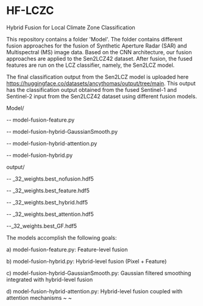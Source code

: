 # HF-LCZC
Hybrid Fusion for Local Climate Zone Classification

This repository contains a folder 'Model'. The folder contains different fusion approaches for the fusion of Synthetic Aperture Radar (SAR) and Multispectral (MS) image data. Based on the CNN architecture, our fusion approaches are applied to the Sen2LCZ42 dataset. After fusion, the fused features are run on the LCZ classifier, namely, the Sen2LCZ model. 

The final classification output from the Sen2LCZ model is uploaded here https://huggingface.co/datasets/ancythomas/output/tree/main.  This output has the classification output obtained from the fused Sentinel-1 and Sentinel-2 input from the Sen2LCZ42 dataset using different fusion models.   

Model/ 

-- model-fusion-feature.py  

-- model-fusion-hybrid-GaussianSmooth.py

-- model-fusion-hybrid-attention.py  

-- model-fusion-hybrid.py

output/

-- _32_weights.best_nofusion.hdf5

-- _32_weights.best_feature.hdf5

-- _32_weights.best_hybrid.hdf5

-- _32_weights.best_attention.hdf5

--_32_weights.best_GF.hdf5


The models accomplish the following goals:

a) model-fusion-feature.py: Feature-level fusion      

b) model-fusion-hybrid.py: Hybrid-level fusion (Pixel + Feature)    

c) model-fusion-hybrid-GaussianSmooth.py: Gaussian filtered smoothing integrated with hybrid-level fusion  

d) model-fusion-hybrid-attention.py: Hybrid-level fusion coupled with attention mechanisms
~
~

